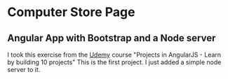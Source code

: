 Computer Store Page
==============
Angular App with Bootstrap and a Node server
-----------------
I took this exercise from the [Udemy](www.udemy.com) course "Projects in
AngularJS - Learn by building 10 projects" This is the
first project. I just added a simple node server to it.
